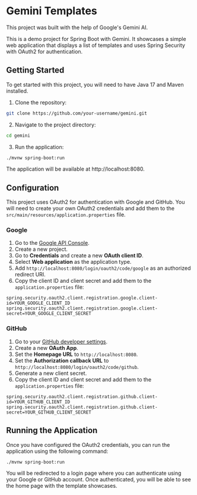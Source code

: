# Gemini Templates

This project was built with the help of Google's Gemini AI.

This is a demo project for Spring Boot with Gemini. It showcases a simple web application that displays a list of templates and uses Spring Security with OAuth2 for authentication.

## Getting Started

To get started with this project, you will need to have Java 17 and Maven installed.

1. Clone the repository:

```bash
git clone https://github.com/your-username/gemini.git
```

2. Navigate to the project directory:

```bash
cd gemini
```

3. Run the application:

```bash
./mvnw spring-boot:run
```

The application will be available at http://localhost:8080.

## Configuration

This project uses OAuth2 for authentication with Google and GitHub. You will need to create your own OAuth2 credentials and add them to the `src/main/resources/application.properties` file.

### Google

1. Go to the [Google API Console](https://console.developers.google.com/).
2. Create a new project.
3. Go to **Credentials** and create a new **OAuth client ID**.
4. Select **Web application** as the application type.
5. Add `http://localhost:8080/login/oauth2/code/google` as an authorized redirect URI.
6. Copy the client ID and client secret and add them to the `application.properties` file:

```properties
spring.security.oauth2.client.registration.google.client-id=YOUR_GOOGLE_CLIENT_ID
spring.security.oauth2.client.registration.google.client-secret=YOUR_GOOGLE_CLIENT_SECRET
```

### GitHub

1. Go to your [GitHub developer settings](https://github.com/settings/developers).
2. Create a new **OAuth App**.
3. Set the **Homepage URL** to `http://localhost:8080`.
4. Set the **Authorization callback URL** to `http://localhost:8080/login/oauth2/code/github`.
5. Generate a new client secret.
6. Copy the client ID and client secret and add them to the `application.properties` file:

```properties
spring.security.oauth2.client.registration.github.client-id=YOUR_GITHUB_CLIENT_ID
spring.security.oauth2.client.registration.github.client-secret=YOUR_GITHUB_CLIENT_SECRET
```

## Running the Application

Once you have configured the OAuth2 credentials, you can run the application using the following command:

```bash
./mvnw spring-boot:run
```

You will be redirected to a login page where you can authenticate using your Google or GitHub account. Once authenticated, you will be able to see the home page with the template showcases.
